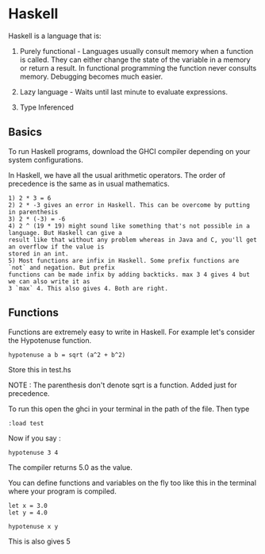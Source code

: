 # Haskell

Haskell is a language that is:

1) Purely functional - Languages usually consult memory when a function is called. They can either
change the state of the variable in a memory or return a result. In functional programming the function
never consults memory. Debugging becomes much easier.

2) Lazy language - Waits until last minute to evaluate expressions.

3) Type Inferenced

## Basics
To run Haskell programs, download the GHCI compiler depending on your system configurations.

In Haskell, we have all the usual arithmetic operators. The order of precedence is the same as in
usual mathematics.

```
1) 2 * 3 = 6
2) 2 * -3 gives an error in Haskell. This can be overcome by putting in parenthesis
3) 2 * (-3) = -6
4) 2 ^ (19 * 19) might sound like something that's not possible in a language. But Haskell can give a
result like that without any problem whereas in Java and C, you'll get an overflow if the value is
stored in an int.
5) Most functions are infix in Haskell. Some prefix functions are `not` and negation. But prefix
functions can be made infix by adding backticks. max 3 4 gives 4 but we can also write it as
3 `max` 4. This also gives 4. Both are right.
```

## Functions
Functions are extremely easy to write in Haskell. For example let's consider the Hypotenuse function.

```
hypotenuse a b = sqrt (a^2 + b^2)
```
Store this in test.hs

NOTE : The parenthesis don't denote sqrt is a function. Added just for precedence.

To run this open the ghci in your terminal in the path of the file. Then type
```
:load test
```

Now if you say :
```
hypotenuse 3 4
```
The compiler returns 5.0 as the value.

You can define functions and variables on the fly too like this in the terminal where your program
is compiled.

```
let x = 3.0
let y = 4.0

hypotenuse x y
```
This is also gives 5
